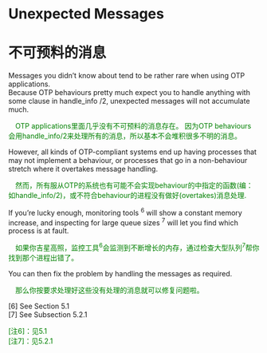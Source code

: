 # Unexpected Messages
# 不可预料的消息
Messages you didn’t know about tend to be rather rare when using OTP applications.<br>
Because OTP behaviours pretty much expect you to handle anything with some clause in handle_info /2, unexpected messages will not accumulate much.
<p></p> <font color="green">
&emsp;OTP applications里面几乎没有不可预料的消息存在。
因为OTP behaviours 会用handle_info/2来处理所有的消息，所以基本不会堆积很多不明的消息。
</font> <p></p>
However, all kinds of OTP-compliant systems end up having processes that may not implement a behaviour, or processes that go in a non-behaviour stretch where it overtakes message handling.
<p></p> <font color="green">
&emsp;然而，所有服从OTP的系统也有可能不会实现behaviour的中指定的函数(编：如handle_info/2)，或不符合behaviour的进程没有做好(overtakes)消息处理.
</font> <p></p>
If you’re lucky enough, monitoring tools <sup>6</sup> will show a constant memory increase, and inspecting for large queue sizes <sup>7</sup> will let you find which process is at fault.
<p></p> <font color="green">
&emsp;如果你吉星高照，监控工具<sup>6</sup>会监测到不断增长的内存，通过检查大型队列<sup>7</sup>帮你找到那个进程出错了。
</font> <p></p>
You can then fix the problem by handling the messages as required.
<p></p> <font color="green">
&emsp;那么你按要求处理好这些没有处理的消息就可以修复问题啦。
</font> <p></p>

[6] See Section 5.1 <br>
[7] See Subsection 5.2.1 <br>
<p></p> <font color="green">

[注6]：见5.1<br>
[注7]：见5.2.1
</font> <p></p>
